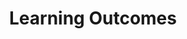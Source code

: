 ---
title: Learning Outcomes
nav_order: 4
parent: Syllabus
is_anchor_child: true
anchor_url: learning-outcomes
---